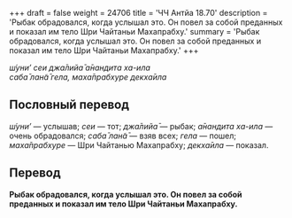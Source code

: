 +++
draft = false
weight = 24706
title = 'ЧЧ Антйа 18.70'
description = 'Рыбак обрадовался, когда услышал это. Он повел за собой преданных и показал им тело Шри Чайтаньи Махапрабху.'
summary = 'Рыбак обрадовался, когда услышал это. Он повел за собой преданных и показал им тело Шри Чайтаньи Махапрабху.'
+++

_ш́уни’ сеи джа̄лийа̄ а̄нандита ха-ила  
саба̄ лан̃а̄ гела, маха̄прабхуре декха̄ила_

## Пословный перевод

_ш́уни’_ — услышав; _сеи_ — тот; _джа̄лийа̄_ — рыбак; _а̄нандита_ _ха_\-_ила_ — очень обрадовался; _саба̄_ _лан̃а̄_ — взяв всех; _гела_ — пошел; _маха̄прабхуре_ — Шри Чайтанью Махапрабху; _декха̄ила_ — показал.

## Перевод

**Рыбак обрадовался, когда услышал это. Он повел за собой преданных и показал им тело Шри Чайтаньи Махапрабху.**
